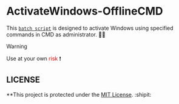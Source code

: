 # ActivateWindows-OfflineCMD
This [`batch script`](ActivateWindows.bat) is designed to activate Windows using specified commands in CMD as administrator. 👨‍💻

> [!WARNING]
> Use at your own <span style="color:red">risk</span> ❗

## LICENSE
**This project is protected under the [MIT License](LICENSE). :shipit:
